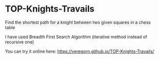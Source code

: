 # TOP-Knights-Travails
Find the shortest path for a knight between two given squares in a chess table

I have used Breadth First Search Algorithm (iterative method instead of recursive one)

You can try it online here: https://veregorn.github.io/TOP-Knights-Travails/